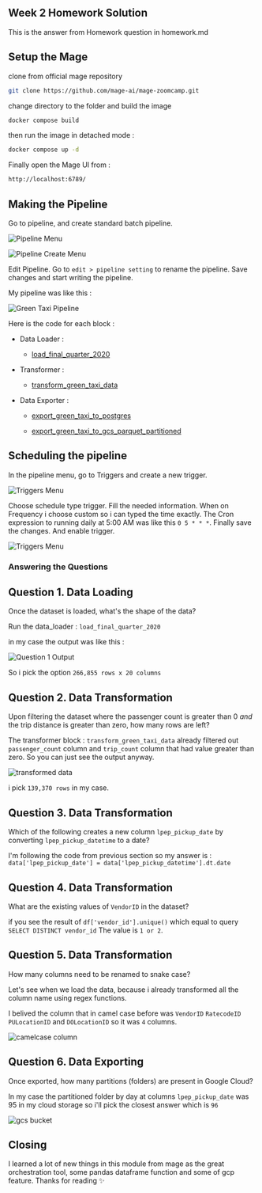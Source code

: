 ## Week 2 Homework Solution

This is the answer from Homework question in homework.md

## Setup the Mage

clone from official mage repository
```bash
git clone https://github.com/mage-ai/mage-zoomcamp.git
```
change directory to the folder and build the image 

```bash
docker compose build
```

then run the image in detached mode :

```bash
docker compose up -d
```

Finally open the Mage UI from :
```bash
http://localhost:6789/
```

## Making the Pipeline

Go to pipeline, and create standard batch pipeline.

![Pipeline Menu](./image/pipeline_menu.png "Pipeline on Mage look")

![Pipeline Create Menu](./image/create_pipeline.png "Pipeline on Mage look")

Edit Pipeline. Go to `edit > pipeline setting` to rename the pipeline. Save changes and start writing the pipeline. 

My pipeline was like this :

![Green Taxi Pipeline](./image/green_taxi_pipeline.png "Pipeline on Mage look")

Here is the code for each block :

- Data Loader : 
    - [load_final_quarter_2020](https://github.com/jadugd/Jadug_ZoomCamp2024/blob/main/homework/module_2/solution/magic-zoomcamp/data_loaders/load_final_quarter_2020.py)

- Transformer :
    - [transform_green_taxi_data](https://github.com/jadugd/Jadug_ZoomCamp2024/blob/main/homework/module_2/solution/magic-zoomcamp/transformers/transform_green_taxi_data.py)

- Data Exporter :
    - [export_green_taxi_to_postgres](https://github.com/jadugd/Jadug_ZoomCamp2024/blob/main/homework/module_2/solution/magic-zoomcamp/data_exporters/export_green_taxi_to_postgres.py)

    - [export_green_taxi_to_gcs_parquet_partitioned](https://github.com/jadugd/Jadug_ZoomCamp2024/blob/main/homework/module_2/solution/magic-zoomcamp/data_exporters/export_green_taxi_to_gcs_parquet_partitioned.py)


## Scheduling the pipeline
In the pipeline menu, go to Triggers and create a new trigger.

![Triggers Menu](./image/create_trigger.png "Trigger on Mage look")

Choose schedule type trigger. Fill the needed information. When on Frequency i choose custom so i can typed the time exactly. The Cron expression to running daily at 5:00 AM was like this `0 5 * * *`. Finally save the changes. And enable trigger.

![Triggers Menu](./image/trigger_created.png "Trigger on Mage look")

### Answering the Questions

## Question 1. Data Loading

Once the dataset is loaded, what's the shape of the data?

Run the data_loader : `load_final_quarter_2020`

in my case the output was like this :

![Question 1 Output](./image/question%201.png)

So i pick the option `266,855 rows x 20 columns`

## Question 2. Data Transformation

Upon filtering the dataset where the passenger count is greater than 0 _and_ the trip distance is greater than zero, how many rows are left?

The transformer block : `transform_green_taxi_data` already filtered out `passenger_count` column and `trip_count` column that had value greater than zero. So you can just see the output anyway.

![transformed data](./image/transform.png)

i pick `139,370 rows` in my case.


## Question 3. Data Transformation

Which of the following creates a new column `lpep_pickup_date` by converting `lpep_pickup_datetime` to a date?

I'm following the code from previous section so my answer is : `data['lpep_pickup_date'] = data['lpep_pickup_datetime'].dt.date`

## Question 4. Data Transformation

What are the existing values of `VendorID` in the dataset?

if you see the result of `df['vendor_id'].unique()` which equal to query `SELECT DISTINCT vendor_id` The value is `1 or 2`.

## Question 5. Data Transformation

How many columns need to be renamed to snake case?

Let's see when we load the data, because i already transformed all the column name using regex functions.

I belived the column that in camel case before was `VendorID` `RatecodeID` `PULocationID` and `DOLocationID`
so it was `4` columns.

![camelcase column](./image/columns.png)

## Question 6. Data Exporting

Once exported, how many partitions (folders) are present in Google Cloud?

In my case the partitioned folder by day at columns `lpep_pickup_date` was 95 in my cloud storage so i'll pick the closest answer which is `96`

![gcs bucket](./image/bucket.png)

## Closing
I learned a lot of new things in this module from mage as the great orchestration tool, some pandas dataframe function and some of gcp feature. Thanks for reading ✨